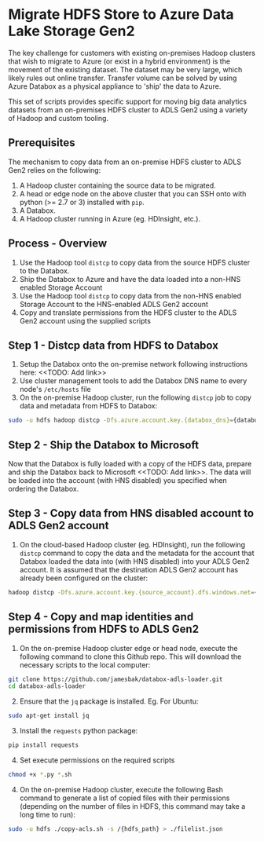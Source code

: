 # Migrate HDFS Store to Azure Data Lake Storage Gen2

The key challenge for customers with existing on-premises Hadoop clusters that wish to migrate to Azure (or exist in a hybrid environment) is the movement of the existing dataset. The dataset may be very large, which likely rules out online transfer. Transfer volume can be solved by using Azure Databox as a physical appliance to 'ship' the data to Azure.

This set of scripts provides specific support for moving big data analytics datasets from an on-premises HDFS cluster to ADLS Gen2 using a variety of Hadoop and custom tooling.

## Prerequisites

The mechanism to copy data from an on-premise HDFS cluster to ADLS Gen2 relies on the following:

1. A Hadoop cluster containing the source data to be migrated.
2. A head or edge node on the above cluster that you can SSH onto with python (>= 2.7 or 3) installed with `pip`.
2. A Databox.
3. A Hadoop cluster running in Azure (eg. HDInsight, etc.).

## Process - Overview

1. Use the Hadoop tool `distcp` to copy data from the source HDFS cluster to the Databox.
2. Ship the Databox to Azure and have the data loaded into a non-HNS enabled Storage Account
3. Use the Hadoop tool `distcp` to copy data from the non-HNS enabled Storage Account to the HNS-enabled ADLS Gen2 account
4. Copy and translate permissions from the HDFS cluster to the ADLS Gen2 account using the supplied scripts

## Step 1 - Distcp data from HDFS to Databox

1. Setup the Databox onto the on-premise network following instructions here: <<TODO: Add link>>
2. Use cluster management tools to add the Databox DNS name to every node's `/etc/hosts` file
2. On the on-premise Hadoop cluster, run the following `distcp` job to copy data and metadata from HDFS to Databox:
```bash
sudo -u hdfs hadoop distcp -Dfs.azure.account.key.{databox_dns}={databox_key} /[source directory] wasb://{container}@{databox_dns}/[path]
```
## Step 2 - Ship the Databox to Microsoft

Now that the Databox is fully loaded with a copy of the HDFS data, prepare and ship the Databox back to Microsoft <<TODO: Add link>>. The data will be loaded into the account (with HNS disabled) you specified when ordering the Databox.

## Step 3 - Copy data from HNS disabled account to ADLS Gen2 account

1. On the cloud-based Hadoop cluster (eg. HDInsight), run the following `distcp` command to copy the data and the metadata for the account that Databox loaded the data into (with HNS disabled) into your ADLS Gen2 account. It is assumed that the destination ADLS Gen2 account has already been configured on the cluster:
```bash
hadoop distcp -Dfs.azure.account.key.{source_account}.dfs.windows.net={source_account_key} abfs://{source_container}@{source_account}.dfs.windows.net/[path] abfs://{dest_container}@{dest_account}.dfs.windows.net/[path]
```

## Step 4 - Copy and map identities and permissions from HDFS to ADLS Gen2

1. On the on-premise Hadoop cluster edge or head node, execute the following command to clone this Github repo. This will download the necessary scripts to the local computer:
```bash
git clone https://github.com/jamesbak/databox-adls-loader.git
cd databox-adls-loader
```
2. Ensure that the `jq` package is installed. Eg. For Ubuntu:
```bash
sudo apt-get install jq
``` 
3. Install the `requests` python package:
```bash
pip install requests
```
4. Set execute permissions on the required scripts
```bash
chmod +x *.py *.sh
```
4. On the on-premise Hadoop cluster, execute the following Bash command to generate a list of copied 
files with their permissions (depending on the number of files in HDFS, this command may take a long time to run):
```bash
sudo -u hdfs ./copy-acls.sh -s /{hdfs_path} > ./filelist.json
```


